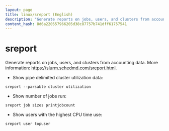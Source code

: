 ```yaml
---
layout: page
title: linux/sreport (English)
description: "Generate reports on jobs, users, and clusters from accounting data."
content_hash: 8d6a220557966205d38c87757b741dff61757541
---
```

# sreport

Generate reports on jobs, users, and clusters from accounting data.
More information: <https://slurm.schedmd.com/sreport.html>.

- Show pipe delimited cluster utilization data:

`sreport --parsable cluster utilization`

- Show number of jobs run:

`sreport job sizes printjobcount`

- Show users with the highest CPU time use:

`sreport user topuser`
